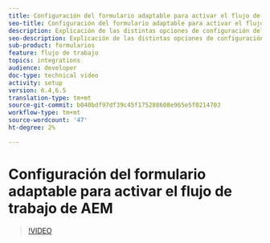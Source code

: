 ```yaml
---
title: Configuración del formulario adaptable para activar el flujo de trabajo de AEM
seo-title: Configuración del formulario adaptable para activar el flujo de trabajo de AEM
description: Explicación de las distintas opciones de configuración del formulario adaptable para activar el flujo de trabajo de AEM
seo-description: Explicación de las distintas opciones de configuración del formulario adaptable para activar el flujo de trabajo de AEM
sub-product: formularios
feature: flujo de trabajo
topics: integrations
audience: developer
doc-type: technical video
activity: setup
version: 6.4,6.5
translation-type: tm+mt
source-git-commit: b040bdf97df39c45f175288608e965e5f0214703
workflow-type: tm+mt
source-wordcount: '47'
ht-degree: 2%

---
```



# Configuración del formulario adaptable para activar el flujo de trabajo de AEM


>[!VIDEO](https://video.tv.adobe.com/v/28316?quality=9&learn=on)

